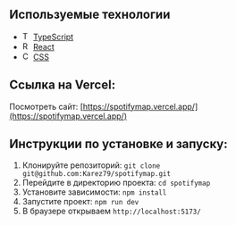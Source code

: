 ## Используемые технологии

- <img src="https://img.icons8.com/color/48/000000/typescript.png" alt="TypeScript" width="15"/> [TypeScript](https://www.typescriptlang.org/)
- <img src="https://upload.wikimedia.org/wikipedia/commons/a/a7/React-icon.svg" alt="React" width="15"/> [React](https://ru.reactjs.org/)
- <img src="https://upload.wikimedia.org/wikipedia/commons/d/d5/CSS3_logo_and_wordmark.svg" alt="CSS" width="15"/>     [CSS](https://www.w3.org)

## Ссылка на Vercel:

Посмотреть сайт: [https://spotifymap.vercel.app/](https://spotifymap.vercel.app/)

## Инструкции по установке и запуску:

1. Клонируйте репозиторий: `git clone git@github.com:Karez79/spotifymap.git`
2. Перейдите в директорию проекта: `cd spotifymap`
3. Установите зависимости: `npm install`
4. Запустите проект: `npm run dev`
5. В браузере открываем `http://localhost:5173/`


